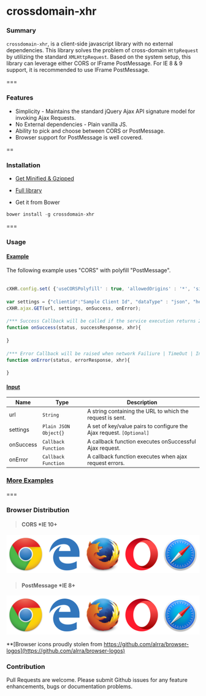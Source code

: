 crossdomain-xhr
===============

### Summary

```crossdomain-xhr```, is a client-side javascript library with no external dependencies.  This library solves the problem of cross-domain `HttpRequest` by utilizing the standard `XMLHttpRequest`. Based on the system setup, this library can leverage either CORS or IFrame PostMessage.  For IE 8 & 9 support, it is recommended to use IFrame PostMessage.

===

### Features

* Simplicity - Maintains the standard jQuery Ajax API signature model for invoking Ajax Requests.
* No External dependencies - Plain vanilla JS.
* Ability to pick and choose between CORS or PostMessage.
* Browser support for PostMessage is well covered.

==

### Installation

* <a download="crossdomain-xhr.min.js" href="/dist/crossdomain-xhr.min.js">Get Minified & Gzipped </a>

* <a download="crossdomain-xhr.js" href="/dist/crossdomain-xhr.js">Full library </a>

* Get it from Bower
```javascript
bower install -g crossdomain-xhr

```
===

### Usage

#### [Example](#example)
<a id="example"></a>

The following example uses "CORS" with polyfill "PostMessage".

```javascript

cXHR.config.set( {'useCORSPolyfill' : true, 'allowedOrigins' : '*', 'sifrGateway' : 'sifr.html'}); /**Prepare cXHR with default config **/

var settings = {"clientid":"Sample Client Id", "dataType" : "json", "headers" : {"Accept" : "application/json"}};
cXHR.ajax.GET(url, settings, onSuccess, onError);

/*** Success Callback will be called if the service execution returns 200 ***/
function onSuccess(status, successResponse, xhr){

}

/*** Error Callback will be raised when network Failiure | TimeOut | Incompatible Execution | Service Exception ***/
function onError(status, errorResponse, xhr){

}


```

<a id="input"></a>
#### [Input](#input)

| Name          | Type                  | Description
| ------------- | --------------------- | ---------------
| url           | `String`              | A string containing the URL to which the request is sent.
| settings      | `Plain JSON Object{}` | A set of key/value pairs to configure the Ajax request. `[Optional]`
| onSuccess     | `Callback Function`   | A callback function executes onSuccessful Ajax request.
| onError       | `Callback Function`   | A callback function executes when ajax request errors.


### [More Examples](https://github.scm.corp.ebay.com/pages/ramahadevan/crossdomain-xhr/)


===


### Browser Distribution

>#### CORS *IE 10+
 ![CORS Supported Browsers](https://raw.githubusercontent.com/alrra/browser-logos/master/main-desktop.png "Cors Supported across all modern browsers, IE only from 10 and above.")

>#### PostMessage *IE 8+
 ![PostMessage Supported Browsers](https://raw.githubusercontent.com/alrra/browser-logos/master/main-desktop.png "Cors Supported across all modern browsers, IE only from 8 and above.")

**[Browser icons proudly stolen from https://github.com/alrra/browser-logos](https://github.com/alrra/browser-logos)


### Contribution

Pull Requests are welcome. Please submit Github issues for any feature enhancements, bugs or documentation problems.